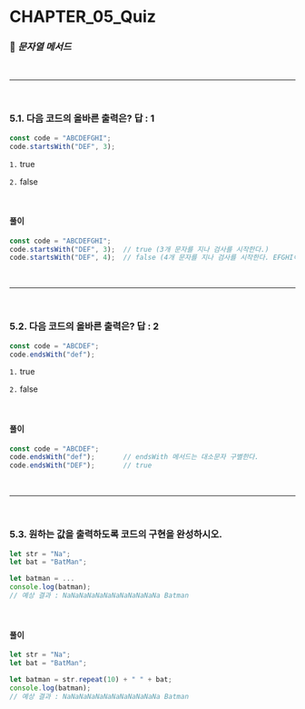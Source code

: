 #  CHAPTER_05_Quiz

###  :pencil: ***문자열 메서드***

<br>

---

<br>

### 5.1. 다음 코드의 올바른 출력은? 답 : 1

```javascript
const code = "ABCDEFGHI";
code.startsWith("DEF", 3);
```

`1.`  true

`2.`  false

<br>

#### 풀이

```javascript
const code = "ABCDEFGHI";
code.startsWith("DEF", 3); 	// true (3개 문자를 지나 검사를 시작한다.)
code.startsWith("DEF", 4); 	// false (4개 문자를 지나 검사를 시작한다. EFGHI이므로 false)
```

<br>

---

<br>

### 5.2. 다음 코드의 올바른 출력은? 답 : 2

```javascript
const code = "ABCDEF";
code.endsWith("def");
```

`1.`  true

`2.`  false

<br>

#### 풀이

```javascript
const code = "ABCDEF";
code.endsWith("def");		// endsWith 메서드는 대소문자 구별한다.
code.endsWith("DEF");		// true
```

<br>

---

<br>

### 5.3. 원하는 값을 출력하도록 코드의 구현을 완성하시오.

```javascript
let str = "Na";
let bat = "BatMan";

let batman = ...
console.log(batman);
// 예상 결과 : NaNaNaNaNaNaNaNaNaNaNaNa Batman
```

<br>

#### 풀이

```javascript
let str = "Na";
let bat = "BatMan";

let batman = str.repeat(10) + " " + bat;
console.log(batman);
// 예상 결과 : NaNaNaNaNaNaNaNaNaNaNaNa Batman
```


